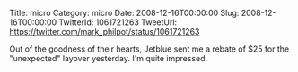 Title: micro
Category: micro
Date: 2008-12-16T00:00:00
Slug: 2008-12-16T00:00:00
TwitterId: 1061721263
TweetUrl: https://twitter.com/mark_philpot/status/1061721263

Out of the goodness of their hearts, Jetblue sent me a rebate of $25 for the "unexpected" layover yesterday. I'm quite impressed.